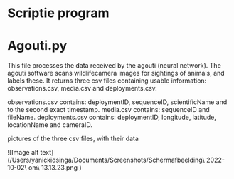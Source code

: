 # Scriptie program

# Agouti.py
This file processes the data received by the agouti (neural network). The agouti software scans wildlifecamera images for sightings of animals, and labels these. It returns three csv files containing usable information: observations.csv, media.csv and deployments.csv. 

observations.csv contains: deploymentID, sequenceID, scientificName and to the second exact timestamp.
media.csv contains: sequenceID and fileName.
deployments.csv contains: deploymentID, longitude, latitude, locationName and cameraID.

pictures of the three csv files, with their data

![Image alt text](/Users/yanickidsinga/Documents/Screenshots/Schermafbeelding\ 2022-10-02\ om\ 13.13.23.png )

